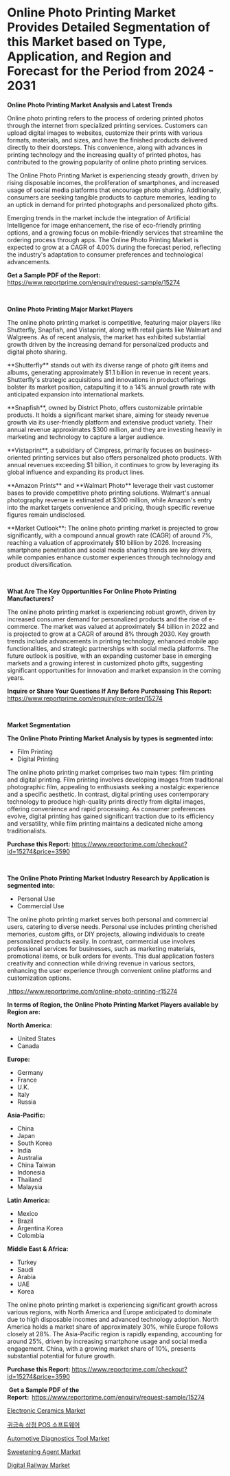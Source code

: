 <p><h1>Online Photo Printing Market Provides Detailed Segmentation of this Market based on Type, Application, and Region and Forecast for the Period from 2024 - 2031</h1></p><p><strong>Online Photo Printing Market Analysis and Latest Trends</strong></p>
<p><p>Online photo printing refers to the process of ordering printed photos through the internet from specialized printing services. Customers can upload digital images to websites, customize their prints with various formats, materials, and sizes, and have the finished products delivered directly to their doorsteps. This convenience, along with advances in printing technology and the increasing quality of printed photos, has contributed to the growing popularity of online photo printing services.</p><p>The Online Photo Printing Market is experiencing steady growth, driven by rising disposable incomes, the proliferation of smartphones, and increased usage of social media platforms that encourage photo sharing. Additionally, consumers are seeking tangible products to capture memories, leading to an uptick in demand for printed photographs and personalized photo gifts. </p><p>Emerging trends in the market include the integration of Artificial Intelligence for image enhancement, the rise of eco-friendly printing options, and a growing focus on mobile-friendly services that streamline the ordering process through apps. The Online Photo Printing Market is expected to grow at a CAGR of 4.00% during the forecast period, reflecting the industry's adaptation to consumer preferences and technological advancements.</p></p>
<p><strong>Get a Sample PDF of the Report:&nbsp;</strong> <a href="https://www.reportprime.com/enquiry/request-sample/15274">https://www.reportprime.com/enquiry/request-sample/15274</a></p>
<p>&nbsp;</p>
<p><strong>Online Photo Printing Major Market Players</strong></p>
<p><p>The online photo printing market is competitive, featuring major players like Shutterfly, Snapfish, and Vistaprint, along with retail giants like Walmart and Walgreens. As of recent analysis, the market has exhibited substantial growth driven by the increasing demand for personalized products and digital photo sharing.</p><p>**Shutterfly** stands out with its diverse range of photo gift items and albums, generating approximately $1.1 billion in revenue in recent years. Shutterfly's strategic acquisitions and innovations in product offerings bolster its market position, catapulting it to a 14% annual growth rate with anticipated expansion into international markets.</p><p>**Snapfish**, owned by District Photo, offers customizable printable products. It holds a significant market share, aiming for steady revenue growth via its user-friendly platform and extensive product variety. Their annual revenue approximates $300 million, and they are investing heavily in marketing and technology to capture a larger audience.</p><p>**Vistaprint**, a subsidiary of Cimpress, primarily focuses on business-oriented printing services but also offers personalized photo products. With annual revenues exceeding $1 billion, it continues to grow by leveraging its global influence and expanding its product lines.</p><p>**Amazon Prints** and **Walmart Photo** leverage their vast customer bases to provide competitive photo printing solutions. Walmart's annual photography revenue is estimated at $300 million, while Amazon's entry into the market targets convenience and pricing, though specific revenue figures remain undisclosed.</p><p>**Market Outlook**: The online photo printing market is projected to grow significantly, with a compound annual growth rate (CAGR) of around 7%, reaching a valuation of approximately $10 billion by 2026. Increasing smartphone penetration and social media sharing trends are key drivers, while companies enhance customer experiences through technology and product diversification.</p></p>
<p>&nbsp;</p>
<p><strong>What Are The Key Opportunities For Online Photo Printing Manufacturers?</strong></p>
<p><p>The online photo printing market is experiencing robust growth, driven by increased consumer demand for personalized products and the rise of e-commerce. The market was valued at approximately $4 billion in 2022 and is projected to grow at a CAGR of around 8% through 2030. Key growth trends include advancements in printing technology, enhanced mobile app functionalities, and strategic partnerships with social media platforms. The future outlook is positive, with an expanding customer base in emerging markets and a growing interest in customized photo gifts, suggesting significant opportunities for innovation and market expansion in the coming years.</p></p>
<p><strong>Inquire or Share Your Questions If Any Before Purchasing This Report:</strong> <a href="https://www.reportprime.com/enquiry/pre-order/15274">https://www.reportprime.com/enquiry/pre-order/15274</a></p>
<p>&nbsp;</p>
<p><strong>Market Segmentation</strong></p>
<p><strong>The Online Photo Printing Market Analysis by types is segmented into:</strong></p>
<p><ul><li>Film Printing</li><li>Digital Printing</li></ul></p>
<p><p>The online photo printing market comprises two main types: film printing and digital printing. Film printing involves developing images from traditional photographic film, appealing to enthusiasts seeking a nostalgic experience and a specific aesthetic. In contrast, digital printing uses contemporary technology to produce high-quality prints directly from digital images, offering convenience and rapid processing. As consumer preferences evolve, digital printing has gained significant traction due to its efficiency and versatility, while film printing maintains a dedicated niche among traditionalists.</p></p>
<p><strong>Purchase this Report:&nbsp;</strong><a href="https://www.reportprime.com/checkout?id=15274&price=3590">https://www.reportprime.com/checkout?id=15274&price=3590</a></p>
<p>&nbsp;</p>
<p><strong>The Online Photo Printing Market Industry Research by Application is segmented into:</strong></p>
<p><ul><li>Personal Use</li><li>Commercial Use</li></ul></p>
<p><p>The online photo printing market serves both personal and commercial users, catering to diverse needs. Personal use includes printing cherished memories, custom gifts, or DIY projects, allowing individuals to create personalized products easily. In contrast, commercial use involves professional services for businesses, such as marketing materials, promotional items, or bulk orders for events. This dual application fosters creativity and connection while driving revenue in various sectors, enhancing the user experience through convenient online platforms and customization options.</p></p>
<p><a href="https://www.reportprime.com/online-photo-printing-r15274">&nbsp;https://www.reportprime.com/online-photo-printing-r15274</a></p>
<p><strong>In terms of Region, the Online Photo Printing Market Players available by Region are:</strong></p>
<p>
    <p> <strong> North America: </strong>
        <ul>
            <li>United States</li>
            <li>Canada</li>
        </ul>
        </p> 
    <p> <strong> Europe: </strong>
        <ul>
            <li>Germany</li>
            <li>France</li>
            <li>U.K.</li>
            <li>Italy</li>
            <li>Russia</li>
        </ul>
        </p> 
    <p> <strong> Asia-Pacific: </strong>
        <ul>
            <li>China</li>
            <li>Japan</li>
            <li>South Korea</li>
            <li>India</li>
            <li>Australia</li>
            <li>China Taiwan</li>
            <li>Indonesia</li>
            <li>Thailand</li>
            <li>Malaysia</li>
        </ul>
        </p> 
    <p> <strong> Latin America: </strong>
        <ul>
            <li>Mexico</li>
            <li>Brazil</li>
            <li>Argentina Korea</li>
            <li>Colombia</li>
        </ul>
        </p> 
    <p> <strong> Middle East & Africa: </strong>
        <ul>
            <li>Turkey</li>
            <li>Saudi</li>
            <li>Arabia</li>
            <li>UAE</li>
            <li>Korea</li>
        </ul>
    </p>
    </p>
<p><p>The online photo printing market is experiencing significant growth across various regions, with North America and Europe anticipated to dominate due to high disposable incomes and advanced technology adoption. North America holds a market share of approximately 30%, while Europe follows closely at 28%. The Asia-Pacific region is rapidly expanding, accounting for around 25%, driven by increasing smartphone usage and social media engagement. China, with a growing market share of 10%, presents substantial potential for future growth.</p></p>
<p><strong>Purchase this Report: </strong><a href="https://www.reportprime.com/checkout?id=15274&price=3590">https://www.reportprime.com/checkout?id=15274&price=3590</a></p>
<p>&nbsp;<strong>Get a Sample PDF of the Report:&nbsp;&nbsp;</strong><a href="https://www.reportprime.com/enquiry/request-sample/15274">https://www.reportprime.com/enquiry/request-sample/15274</a></p>
<p><strong></strong></p>
<p><p><a href="https://medium.com/@cathymaggio_46644/the-electronic-ceramics-market-has-witnessed-significant-growth-in-recent-years-and-this-trend-6136bc970abe">Electronic Ceramics Market</a></p><p><a href="https://medium.com/@puputzim_20688/jewelry-store-pos-software-market-%EC%9D%98-%EA%B8%80%EB%A1%9C%EB%B2%8C-%EC%8B%9C%EC%9E%A5-%EA%B0%9C%EC%9A%94%EB%8A%94-%EC%A0%84-%EC%84%B8%EA%B3%84-%EB%B0%8F-%EC%A3%BC%EC%9A%94-%EC%8B%9C%EC%9E%A5%EC%9D%98-%EC%82%B0%EC%97%85%EC%97%90-%EC%98%81%ED%96%A5%EC%9D%84-%EB%AF%B8%EC%B9%98%EB%8A%94-%EC%A3%BC%EC%9A%94-%ED%8A%B8%EB%A0%8C%EB%93%9C%EC%97%90-%EB%8C%80%ED%95%9C-%EB%8F%85%ED%8A%B9%ED%95%9C-%EA%B4%80%EC%A0%90%EC%9D%84-%EC%A0%9C%EA%B3%B5%ED%95%A9%EB%8B%88%EB%8B%A4-e060fb12b3d1">귀금속 상점 POS 소프트웨어</a></p><p><a href="https://issuu.com/reportprime-2/docs/automotive-diagnostics-tool-market-_6a754c1caa847d">Automotive Diagnostics Tool Market</a></p><p><a href="https://www.linkedin.com/pulse/exploring-sweetening-agent-market-dynamics-revenue-analysis-uqbfe?trackingId=MrC13jkCTMCOFzp5kyI%2Bog%3D%3D">Sweetening Agent Market</a></p><p><a href="https://github.com/dfs4ff/Market-Research-Report-List-1/blob/main/digital-railway-market.md">Digital Railway Market</a></p></p>